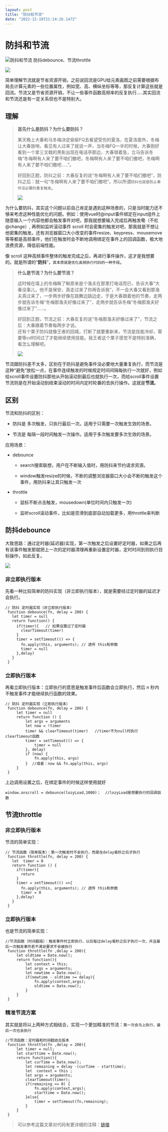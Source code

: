 ```yaml
---
layout: post
title: "防抖和节流"
date: "2022-12-19T21:14:26.147Z"
---
```

防抖和节流
=====

![防抖和节流](https://img2023.cnblogs.com/blog/2521867/202212/2521867-20221219132020978-89211766.png) 防抖debounce、节流throttle

![](https://img2023.cnblogs.com/blog/2521867/202212/2521867-20221219125225127-872547171.jpg)

简单理解节流就是节省资源开销，之前说回流是GPU给元素画图之前需要根据布局去计算元素的一些位置属性，例如宽、高、横纵坐标等等，那反复计算这些就是回流。节流又是节省资源开销，不让一些事件函数高频率的反复执行.....其实回流和节流还是有一定关系但也不是特别大。

理解
--

> **首先什么是防抖？为什么要防抖？**
> 
> 某天晚上大春和马冬梅决定偷偷FQ去看望受伤的夏洛，在夏洛窗外，冬梅让大春放哨，看见有人过来了就说一声，当冬梅FQ一半的时候，大春刚好看到一个拿三叉戟的黑影出现在电话亭那边，大春很着急，立马告诉冬梅“冬梅啊有人来了要不咱们撤吧，冬梅啊有人来了要不咱们撤吧，冬梅啊有人来了要不咱们撤吧.....”。
> 
> 好回到正题，防抖之前：大春反复的说“冬梅啊有人来了要不咱们撤吧”，防抖之后：就一句“冬梅啊有人来了要不咱们撤吧”。所以所谓`防抖也就是防止事件没必要的重复触发`。
> 
> ![](https://img2023.cnblogs.com/blog/2521867/202212/2521867-20221219124851953-1401090506.png)

为什么要防抖，其实这个问题以前自己肯定是遇到这种场景的，只是当时能力还不够来考虑这种性能优化的问题。例如：使用vue时@input事件绑定在input组件上随意输入一个内容他都会触发事件对吧，那我就想要输入完成后再触发嘞（不杠@change）, 再例如监听滚动事件 scroll 时会密集的触发对吧，那我就是不想让他密集的触发。还有浏览器窗口大小改变的事件resize、keypress、mousemove等等都是高频事件，他们在触发时会不断地调用绑定在事件上的回调函数，极大地浪费资源，降低前端性能。

像 scroll 这种高频事件整体的触发完成之后，再进行事件操作，这才是我想要的。就是所谓的“**防抖**”，`其本质就是优化高频执行代码的一种手段`。

> **什么是节流？为什么要节流？**
> 
> 这时候在墙上的冬梅瞅了瞅原来是个渔夫在那里打电话而已，告诉大春“大春没事儿，他不是保安，真走过来了你再告诉我”，不一会大春又看到那渔夫真过来了，一步两步好像在跳舞边跳边走，于是大春跟着他的节奏，走两步就告诉冬梅“冬梅那渔夫好像过来了”，走两步就告诉冬梅“冬梅那渔夫好像过来了”......。
> 
> 好回到正题，节流之前：大春反复的说“冬梅那渔夫好像过来了”，节流之后：大春跟着节奏每两步才说。  
> 还有个栗子防抖就像王者的回城，打断了就要重新来，节流是技能冷却，需要等cd时间过了才能继续使用技能。我王者这个栗子感觉不是特别准确，看怎么理解吧。
> 
> ![](https://img2023.cnblogs.com/blog/2521867/202212/2521867-20221219124915434-517312301.png)

节流跟防抖差不太多，区别在于防抖是避免事件没必要地大量重复执行，而节流是这种“避免”放松一点，在事件连续触发的时候规定时间间隔每执行一次就好，例如给scroll事件设置防抖那他从开始滚动到最后也就执行一次，而给scroll事件设置节流则是在开始滚动到结束滚动的时间内定时轮番的去执行操作。这就是**节流**。

区别
--

节流和防抖的区别：

*   防抖是 多次触发，只执行最后一次。适用于只需要一次触发生效的场景。
    
*   节流是 每隔一段时间触发一次操作。适用于多次触发要多次生效的场景。
    

应用场景：

*   debounce
    
    *   search搜索联想，用户在不断输入值时，用防抖来节约请求资源。
        
    *   window触发resize的时候，不断的调整浏览器窗口大小会不断的触发这个事件，用防抖来让其只触发一次
        
*   throttle
    
    *   鼠标不断点击触发，mousedown(单位时间内只触发一次)
        
    *   监听scroll滚动事件，比如是否滑到底部自动加载更多，用throttle来判断
        

防抖debounce
----------

大致思路：通过定时器(延迟器)实现，第一次触发之后设置好定时器，如果之后再有该事件触发那就把上一次的定时器清理再重新设置定时器，定时时间到则执行目标操作，如此反复。

![](https://img2023.cnblogs.com/blog/2521867/202212/2521867-20221219124930933-1575890391.png)

### 非立即执行版本

先看一种比较简单的防抖实现（非立即执行版本），就是需要经过定时器的延迟才会执行。

    // 防抖 定时器实现（非立即执行版本）
     function debounce(fn, delay = 200) {
       let timer = null
       return function() {
         if(timer){   // 如果设置过了定时器
           clearTimeout(timer)
         }
         timer = setTimeout(() => {
           fn.apply(this, arguments); // 透传 this和参数
           timer = null
         },delay)
       }
     }

### 立即执行版本

再看立即执行版本：立即执行的意思是触发事件后函数会立即执行，然后 n 秒内不触发事件才能继续执行函数的效果。

    // 防抖 定时器实现（立即执行版本）
     function debounce(fn, delay = 200) {
         let timer = null
         return function () {
             let args = arguments
             let now = !timer
             timer && clearTimeout(timer)   //timer不为null时执行clearTimeout函数
             timer = setTimeout(() => {
                 timer = null
             }, delay)
             if (now) {   
                 fn.apply(this, args)
             }  //或者：now && fn.apply(this, args)
         }
     }

上边调用设置之后，在绑定事件的时候这样使用就好

    window.onscroll = debounce(lozyLoad,1000)；  //lozyLoad是想要执行的回调函数

节流throttle
----------

### 非立即执行版本

节流的简单实现：

    // 节流函数（简单版本）：第一次触发时不会执行，而是在delay毫秒之后才执行
     function throttle(fn, delay = 200) {
       let  timer = 0
       return function () {
         if(timer){
           return
         }
         timer = setTimeout(() =>{
           fn.apply(this, arguments); // 透传 this和参数
           timer = 0
         },delay)
       }
     }

### 立即执行版本

也是节流的简单实现：

    //节流函数（时间戳版）：触发事件时立即执行，以后每过delay毫秒之后才执行一次，并且最后一次触发事件若不满足要求不会被执行
     function throttle(fn ,delay = 200){
         let oldtime = Date.now();
         return function(){
             let context = this;
             let args = arguments;
             let newtime = Date.now();
             if(newtime - oldtime >= delay){
                 fn.apply(context,args);
                 oldtime = Date.now();
             }
         }
     }

### 精准节流方案

其实就是将以上两种方式相结合，实现一个更加精准的节流：`第一次会马上执行，最后一次也会执行`

    //节流函数：定时器和时间戳结合版本
     function throttle(fn ,delay = 200){
         let timer = null;
         let starttime = Date.now();
         return function(){
             let curTime = Date.now();
             let remaining = delay -(curTime - starttime);
             let  context = this ;
             let args = arguments;
             clearTimeout(timer);
             if(remaining <= 0) {
                 fn.apply(context,args);
                 starttime = Date.now();
             }else{
                 timer = setTimeout(fn,remaining);
             }
         }
     }

> 可以参考这篇文章对代码有更详细的注释：[链接](https://juejin.cn/post/7040633388625035272#heading-7)